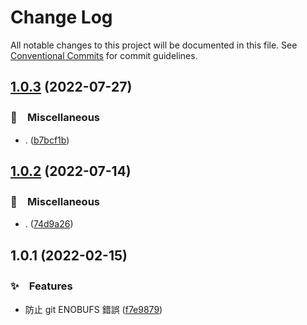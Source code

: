 # Change Log

All notable changes to this project will be documented in this file.
See [Conventional Commits](https://conventionalcommits.org) for commit guidelines.

## [1.0.3](https://github.com/bluelovers/ws-git-lazy/compare/@git-lazy/const@1.0.2...@git-lazy/const@1.0.3) (2022-07-27)


### 🔖　Miscellaneous

* . ([b7bcf1b](https://github.com/bluelovers/ws-git-lazy/commit/b7bcf1bb87532628c4e50bc948d353f3a2006118))





## [1.0.2](https://github.com/bluelovers/ws-git-lazy/compare/@git-lazy/const@1.0.1...@git-lazy/const@1.0.2) (2022-07-14)


### 🔖　Miscellaneous

* . ([74d9a26](https://github.com/bluelovers/ws-git-lazy/commit/74d9a265ce1ac5b6cdccbe42d37a1df4de7f569b))





## 1.0.1 (2022-02-15)


### ✨　Features

* 防止 git ENOBUFS 錯誤 ([f7e9879](https://github.com/bluelovers/ws-git-lazy/commit/f7e9879571d498da83f432018e788e9ffd549003))

